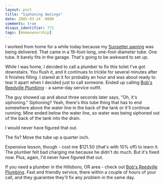 ```yaml
---
layout: post
title: "Siphoning Awnings"
date: 2005-03-24 -0800
comments: true
disqus_identifier: 771
tags: [Homeownership]
---
```

I worked from home for a while today because my [Sunsetter
awning](http://www.sunsetter.com) was being delivered. That came in a
19-foot-long, one-foot-diameter tube. One tube. It barely fits in the
garage. That's going to be awkward to set up.
 
 While I was home, I decided to call a plumber to fix this toilet I've
got downstairs. You flush it, and it continues to trickle for several
minutes after it finishes filling. I stared at it for probably an hour
and was about ready to tear it apart when I decided just to call
someone. Ended up calling [Bob's Reedville
Plumbing](http://www.bobsreedvilleplumbing.com) - a same-day service
outfit.
 
 The guy showed up and about three seconds later says, "Oh, it's
siphoning." Siphoning? Yeah, there's this tube thing that has to end
somewhere above the water line in the back of the tank or it'll continue
running. Mine ended below the water line, so water was being siphoned
out of the back of the tank into the drain.
 
 I would never have figured that out.
 
 The fix? Move the tube up a quarter inch.
 
 Expensive lesson, though - cost me \$121.50 (that's with 10% off) to
learn it. The plumber felt bad charging me because he didn't do much.
But it's fixed now. Plus, again, I'd never have figured that out.
 
 If you need a plumber in the Hillsboro, OR area - check out [Bob's
Reedville Plumbing](http://www.bobsreedvilleplumbing.com). Fast and
friendly service, there within a couple of hours of your call, and they
guarantee they'll fix any problem in the same day.
